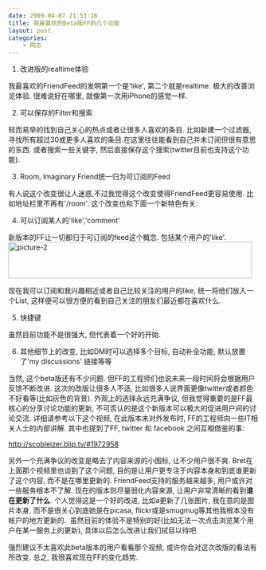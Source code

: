 ```yaml
---
date: 2009-04-07 21:53:16
title: 我最喜欢的Beta版FF的几个功能
layout: post
categories:
    - 网志
---
```

<!--more-->

1. 改进版的realtime体验

我最喜欢的FriendFeed的发明第一个是'like', 第二个就是realtime. 极大的改善浏览体验. 很难说好在哪里, 就像第一次用iPhone的感觉一样.

2. 可以保存的Filter和搜索

轻而易举的找到自己关心的热点或者让很多人喜欢的条目. 比如新建一个过滤器, 寻找所有超过30或更多人喜欢的条目.在这里往往能看到自己并未订阅但很有意思的东西. 或者搜索一些关键字, 然后直接保存这个搜索(twitter目前也支持这个功能).

3. Room, Imaginary Friend统一归为可订阅的Feed

有人说这个改变很让人迷惑,不过我觉得这个改变使得FriendFeed更容易使用. 比如地址栏里不再有'/room'. 这个改变也和下面一个新特色有关:

4. 可以订阅某人的'like','comment'

新版本的FF让一切都归于可订阅的feed这个概念. 包括某个用户的'like'.<img class="aligncenter size-full wp-image-2056" title="picture-2" src="http://pic.ztpala.com/wp-content/uploads/2009/04/picture-2.png" alt="picture-2" width="489" height="73" />

现在我可以订阅和我兴趣相近或者自己比较关注的用户的like, 统一将他们放入一个List, 这样便可以很方便的看到自己关注的朋友们最近都在喜欢什么.

5. 快捷键

虽然目前功能不是很强大, 但代表着一个好的开始.

6. 其他细节上的改变, 比如DM时可以选择多个目标, 自动补全功能, 默认放置了'my discussions' 链接等等

当然, 这个beta版还有不少问题. 但FF的工程师们也说未来一段时间将会根据用户反馈不断改进. 这次的改版让很多人不适, 比如很多人说界面更像twitter或者颜色不好看等(比如灰色的背景). 外观上的选择永远充满争议, 但我觉得重要的是FF最核心的分享讨论功能的更新, 不可否认的是这个新版本可以极大的促进用户间的讨论交流. 详细请参考以下这个视频, 在此版本未对外发布时, FF的工程师向一些IT相关人士的内部讲解. 其中也提到了FF, twitter 和 facebook 之间互相借鉴的事:

<a href="http://scobleizer.blip.tv/#1972958" target="_blank">http://scobleizer.blip.tv/#1972958</a>

另外一个充满争议的改变是略去了内容来源的小图标, 让不少用户很不爽. Bret在上面那个视频里也谈到了这个问题, 目的是让用户更专注于内容本身和到底谁更新了这个内容, 而不是在哪里更新的. FriendFeed支持的服务越来越多, 用户或许对一些服务根本不了解. 现在的版本则尽量弱化内容来源, 让用户非常清晰的看到<strong>谁在更新了什么</strong>. 个人觉得这是一个好的改进, 比如a更新了几张图片, 我在意的是图片本身, 而不是很关心到底她是在picasa, flickr或是smugmug等其他我根本没有帐户的地方更新的.  虽然目前的体验不是特别的好(比如无法一次点击浏览某个用户在某一服务上的更新), 具体以后怎么改进让我们拭目以待吧.

强烈建议不太喜欢此beta版本的用户看看那个视频, 或许你会对这次改版的看法有所改变. 总之, 我很喜欢现在FF的变化趋势.
